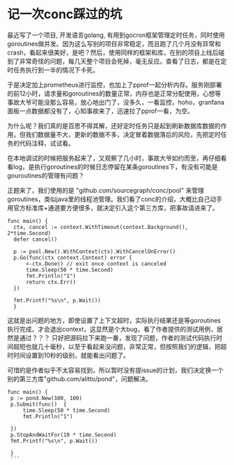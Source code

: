# 记一次conc踩过的坑

  最近写了一个项目, 开发语言golang, 有用到gocron框架管理定时任务，同时使用goroutines做并发。因为这么写别的项目非常稳定，而且跑了几个月没有异常和crash，看起来很美好，是吧？然后，使用同样的框架和库，在别的项目上线后碰到了非常奇怪的问题，每几天整个项目会死掉，毫无反应。查看了日志，都是在定时任务执行到一半的情况下卡死。

  于是决定加上prometheus进行监控，也加上了pprof一起分析内存。服务刚部署的前12小时，请求量和goroutines的数量正常，内存也是正常分配使用，心想等事故大爷可能没那么容易，放心地出门了，没多久，一看监控，hoho，granfana面板一点数据都没有了，心知事故来了，迅速拉了pprof一看，为空。

  为什么呢？我们真的是百思不得其解，还好定时任务只是起到刷新数据库数据的作用，但我们数据量不大，更新的数据不多，决定冒着数据落后的风险，先把定时任务的代码注释，试试看。

  在本地调试的时候把服务起来了，又观察了几小时，事故大爷如约而至，再仔细看看log，是执行goroutines的时候日志停留在某条goroutines下，有没有可能是gouroutines的管理有问题？

  正题来了，我们使用的是 "github.com/sourcegraph/conc/pool" 来管理goroutines，类似java里的线程池管理。我们看了conc的介绍，大概比自己动手用官方标准库+通道要方便很多，就决定引入这个第三方库，把事故请进来了。


  ```
  func main() {
	ctx, cancel := context.WithTimeout(context.Background(), 2*time.Second)
	defer cancel()

	p := pool.New().WithContext(ctx).WithCancelOnError()
	p.Go(func(ctx context.Context) error {
		<-ctx.Done() // exit once context is canceled
		time.Sleep(50 * time.Second)
		fmt.Println("1")
		return ctx.Err()
	})

	fmt.Printf("%s\n", p.Wait())
    }
   ```

   这就是出问题的地方，即使设置了上下文超时，实际执行结果还是等goroutines执行完成，才会退出context，这显然是个大bug，看了作者提供的测试用例，居然是通过？？？ 只好把源码拉下来跑一番，发现了问题，作者的测试代码执行时间超短也就几十毫秒，以至于看起来没问题，非常正常，但按照我们的逻辑，把超时时间设置到10秒的级别，就能看出问题了。

   可惜的是作者似乎不太容易找到，所以暂时没有提issue的计划，我们决定换一个别的第三方库"github.com/alitto/pond"，问题解决。

   ```
   func main() {
	p := pond.New(100, 100)
	p.Submit(func()  {
		time.Sleep(50 * time.Second)
		fmt.Println("1")
	
	})
	p.StopAndWaitFor(10 * time.Second)
	fmt.Printf("%s\n", p.Wait())

    }
    ```